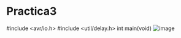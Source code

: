 # Practica3

#include <avr/io.h> 
#include <util/delay.h> 
int main(void) 
![image](https://user-images.githubusercontent.com/78398897/116834778-3732ac80-ab85-11eb-8bcf-30b7b561f5d8.png)

